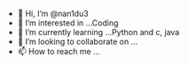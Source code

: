 - 👋 Hi, I’m @nan1du3
- 👀 I’m interested in ...Coding
- 🌱 I’m currently learning ...Python and c, java
- 💞️ I’m looking to collaborate on ...
- 📫 How to reach me ...

<!---
nan1du3/nan1du3 is a ✨ special ✨ repository because its `README.md` (this file) appears on your GitHub profile.
You can click the Preview link to take a look at your changes.
--->
